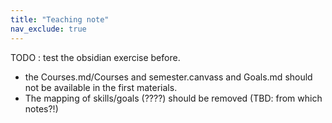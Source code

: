 ```yaml
---
title: "Teaching note"
nav_exclude: true
---
```


TODO : test the obsidian exercise before.

- the Courses.md/Courses and semester.canvass and Goals.md should not be available in the first materials.
- The mapping of skills/goals (????) should be removed (TBD: from which notes?!)